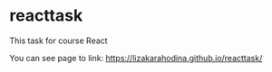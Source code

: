 # reacttask


This task for  course React 

You can see page to link: https://lizakarahodina.github.io/reacttask/
